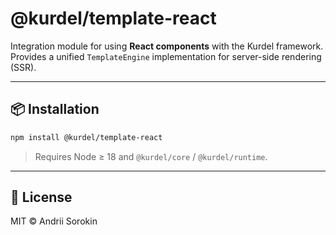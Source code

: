 # @kurdel/template-react

Integration module for using **React components** with the Kurdel framework.  
Provides a unified `TemplateEngine` implementation for server-side rendering (SSR).

---

## 📦 Installation

```bash
npm install @kurdel/template-react
```

> Requires Node ≥ 18 and `@kurdel/core` / `@kurdel/runtime`.

---

## 📄 License

MIT © Andrii Sorokin